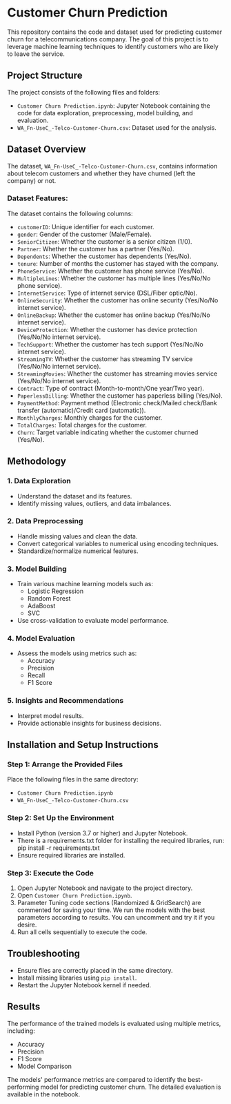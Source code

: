 # Customer Churn Prediction

This repository contains the code and dataset used for predicting customer churn for a telecommunications company. The goal of this project is to leverage machine learning techniques to identify customers who are likely to leave the service.

## Project Structure

The project consists of the following files and folders:

-   `Customer Churn Prediction.ipynb`: Jupyter Notebook containing the code for data exploration, preprocessing, model building, and evaluation.
-   `WA_Fn-UseC_-Telco-Customer-Churn.csv`: Dataset used for the analysis.

## Dataset Overview

The dataset, `WA_Fn-UseC_-Telco-Customer-Churn.csv`, contains information about telecom customers and whether they have churned (left the company) or not.

### Dataset Features:

The dataset contains the following columns:

-   `customerID`: Unique identifier for each customer.
-   `gender`: Gender of the customer (Male/Female).
-   `SeniorCitizen`: Whether the customer is a senior citizen (1/0).
-   `Partner`: Whether the customer has a partner (Yes/No).
-   `Dependents`: Whether the customer has dependents (Yes/No).
-   `tenure`: Number of months the customer has stayed with the company.
-   `PhoneService`: Whether the customer has phone service (Yes/No).
-   `MultipleLines`: Whether the customer has multiple lines (Yes/No/No phone service).
-   `InternetService`: Type of internet service (DSL/Fiber optic/No).
-   `OnlineSecurity`: Whether the customer has online security (Yes/No/No internet service).
-   `OnlineBackup`: Whether the customer has online backup (Yes/No/No internet service).
-   `DeviceProtection`: Whether the customer has device protection (Yes/No/No internet service).
-   `TechSupport`: Whether the customer has tech support (Yes/No/No internet service).
-   `StreamingTV`: Whether the customer has streaming TV service (Yes/No/No internet service).
-   `StreamingMovies`: Whether the customer has streaming movies service (Yes/No/No internet service).
-   `Contract`: Type of contract (Month-to-month/One year/Two year).
-   `PaperlessBilling`: Whether the customer has paperless billing (Yes/No).
-   `PaymentMethod`: Payment method (Electronic check/Mailed check/Bank transfer (automatic)/Credit card (automatic)).
-   `MonthlyCharges`: Monthly charges for the customer.
-   `TotalCharges`: Total charges for the customer.
-   `Churn`: Target variable indicating whether the customer churned (Yes/No).

## Methodology

### 1. Data Exploration

-   Understand the dataset and its features.
-   Identify missing values, outliers, and data imbalances.

### 2. Data Preprocessing

-   Handle missing values and clean the data.
-   Convert categorical variables to numerical using encoding techniques.
-   Standardize/normalize numerical features.

### 3. Model Building

-   Train various machine learning models such as:
    -   Logistic Regression
    -   Random Forest
    -   AdaBoost
    -   SVC
-   Use cross-validation to evaluate model performance.

### 4. Model Evaluation

-   Assess the models using metrics such as:
    -   Accuracy
    -   Precision
    -   Recall
    -   F1 Score

### 5. Insights and Recommendations

-   Interpret model results.
-   Provide actionable insights for business decisions.

## Installation and Setup Instructions

### Step 1: Arrange the Provided Files

Place the following files in the same directory:

-   `Customer Churn Prediction.ipynb`
-   `WA_Fn-UseC_-Telco-Customer-Churn.csv`

### Step 2: Set Up the Environment

-   Install Python (version 3.7 or higher) and Jupyter Notebook.
-   There is a requirements.txt folder for installing the required libraries, run: pip install -r requirements.txt
-   Ensure required libraries are installed.

### Step 3: Execute the Code

1. Open Jupyter Notebook and navigate to the project directory.
2. Open `Customer Churn Prediction.ipynb`.
3. Parameter Tuning code sections (Randomized & GridSearch) are commented for saving your time. We run the models with the best parameters according to results. You can uncomment and try it if you desire.
4. Run all cells sequentially to execute the code.

## Troubleshooting

-   Ensure files are correctly placed in the same directory.
-   Install missing libraries using `pip install`.
-   Restart the Jupyter Notebook kernel if needed.

## Results

The performance of the trained models is evaluated using multiple metrics, including:

-   Accuracy
-   Precision
-   F1 Score
-   Model Comparison

The models' performance metrics are compared to identify the best-performing model for predicting customer churn. The detailed evaluation is available in the notebook.
